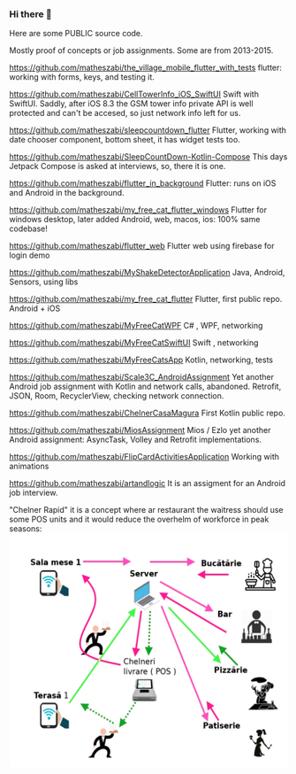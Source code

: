 ### Hi there 👋

Here are some PUBLIC source code.

Mostly proof of concepts or job assignments. Some are from 2013-2015.

https://github.com/matheszabi/the_village_mobile_flutter_with_tests
flutter: working with forms, keys, and testing it.

https://github.com/matheszabi/CellTowerInfo_iOS_SwiftUI
Swift with SwiftUI. Saddly, after iOS 8.3 the GSM tower info private API is well protected and can't be accesed, so just network info left for us.

https://github.com/matheszabi/sleepcountdown_flutter
Flutter, working with date chooser component, bottom sheet,  it has widget tests too.

https://github.com/matheszabi/SleepCountDown-Kotlin-Compose
This days Jetpack Compose is asked at interviews, so, there it is one.

https://github.com/matheszabi/flutter_in_background
Flutter: runs on iOS and Android in  the background.


https://github.com/matheszabi/my_free_cat_flutter_windows
Flutter for windows desktop, later added Android, web, macos, ios: 100% same codebase!

https://github.com/matheszabi/flutter_web
Flutter web using firebase for login demo


https://github.com/matheszabi/MyShakeDetectorApplication
Java, Android, Sensors, using libs

https://github.com/matheszabi/my_free_cat_flutter
Flutter, first public repo. Android + iOS

https://github.com/matheszabi/MyFreeCatWPF
C# , WPF, networking

https://github.com/matheszabi/MyFreeCatSwiftUI
Swift , networking

https://github.com/matheszabi/MyFreeCatsApp
Kotlin, networking, tests


https://github.com/matheszabi/Scale3C_AndroidAssignment
Yet another Android job assignment with Kotlin and network calls, abandoned.
Retrofit, JSON, Room, RecyclerView, checking network connection.

https://github.com/matheszabi/ChelnerCasaMagura
First Kotlin public repo.

https://github.com/matheszabi/MiosAssignment
Mios / Ezlo yet another Android assignment: AsyncTask, Volley and Retrofit implementations.

https://github.com/matheszabi/FlipCardActivitiesApplication
Working with animations

https://github.com/matheszabi/artandlogic
It is an assigment for an Android job interview.


"Chelner Rapid" it is a concept where ar restaurant the waitress should use some POS units and it would reduce  the overhelm of workforce in peak seasons:
![pdf screenshot](/ChelnerRapid.png?raw=true "ChelnerRapid.png")


<!--
**matheszabi/matheszabi** is a ✨ _special_ ✨ repository because its `README.md` (this file) appears on your GitHub profile.

Here are some ideas to get you started:

- 🔭 I’m currently working on ...
- 🌱 I’m currently learning ...
- 👯 I’m looking to collaborate on ...
- 🤔 I’m looking for help with ...
- 💬 Ask me about ...
- 📫 How to reach me: ...
- 😄 Pronouns: ...
- ⚡ Fun fact: ...
-->
